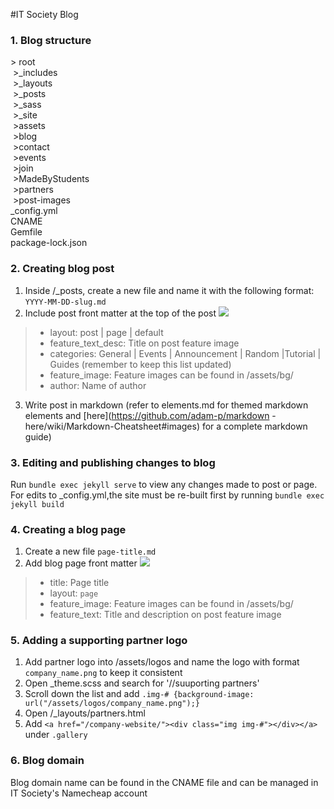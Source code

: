 #IT Society Blog
### 1. Blog structure
 \> root 
<br />
&nbsp;\>_includes
<br />
&nbsp;\>_layouts
<br />
&nbsp;\>_posts
<br />
&nbsp;\>_sass
<br />
&nbsp;\>_site
<br />
&nbsp;\>assets
<br />
&nbsp;\>blog
<br />
&nbsp;\>contact
<br />
&nbsp;\>events
<br />
&nbsp;>join
<br />
&nbsp;>MadeByStudents
<br />
&nbsp;>partners
<br />
&nbsp;>post-images
<br />
_config.yml
<br />
CNAME
<br />
Gemfile
<br />
package-lock.json

### 2. Creating blog post
1. Inside /_posts, create a new file and name it with the following format:
`YYYY-MM-DD-slug.md`
2. Include post front matter at the top of the post
![](https://i.imgur.com/YZfB768.png)
> - layout: post | page | default
> - feature_text_desc: Title on post feature image
> - categories: General | Events | Announcement | Random |Tutorial | Guides (remember to keep this list updated)
> - feature_image: Feature images can be found in /assets/bg/
> - author: Name of author
3. Write post in markdown (refer to elements.md for themed markdown elements and [here](https://github.com/adam-p/markdown
-here/wiki/Markdown-Cheatsheet#images)
for a complete markdown guide)

### 3. Editing and publishing changes to blog
Run `bundle exec jekyll serve` to view any changes made to post or page. For edits to _config.yml,the site must be re-built
 first by running `bundle exec jekyll build`
 
### 4. Creating a blog page
1. Create a new file `page-title.md`
2. Add blog page front matter
![](https://i.imgur.com/m14chBn.png)
> - title: Page title
> - layout: `page`
> - feature_image: Feature images can be found in /assets/bg/
> - feature_text: Title and description on post feature image

### 5. Adding a supporting partner logo
1. Add partner logo into /assets/logos and name the logo with format `company_name.png` to keep it consistent
2. Open _theme.scss and search for '//suuporting partners'
3. Scroll down the list and add `.img-# {background-image: url("/assets/logos/company_name.png");}`
4. Open /_layouts/partners.html
5. Add `<a href="/company-website/"><div class="img img-#"></div></a>` under `.gallery`

### 6. Blog domain
Blog domain name can be found in the CNAME file and can be managed in IT Society's Namecheap account
